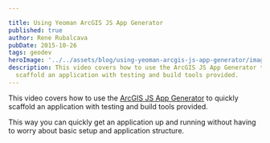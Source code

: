 ```yaml
---

title: Using Yeoman ArcGIS JS App Generator
published: true
author: Rene Rubalcava
pubDate: 2015-10-26
tags: geodev
heroImage: '../../assets/blog/using-yeoman-arcgis-js-app-generator/images/esrijs-app-generator.png'
description: This video covers how to use the ArcGIS JS App Generator to quickly
  scaffold an application with testing and build tools provided.
---
```


This video covers how to use the
[ArcGIS JS App Generator](https://github.com/odoe/generator-arcgis-js-app) to
quickly scaffold an application with testing and build tools provided.

This way you can quickly get an application up and running without having to
worry about basic setup and application structure.

<lite-youtube videoid="0HSRxDb4cMU"></lite-youtube>
